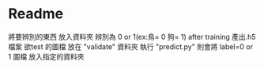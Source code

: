 # Readme
將要辨別的東西 放入資料夾 辨別為 0 or 1(ex:鳥= 0 狗= 1)
after training 產出.h5 檔案
欲test 的圖檔 放在 "validate" 資料夾
執行 "predict.py" 則會將 label=0 or 1 圖檔 放入指定的資料夾 
